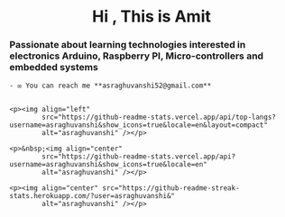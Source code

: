 <!DOCTYPE html>
<html lang="en">

<head>
    <meta charset="UTF-8">
    <meta http-equiv="X-UA-Compatible" content="IE=edge">
    <meta name="viewport" content="width=device-width, initial-scale=1.0">
</head>

<body>
    <h1 align="center">Hi , This is Amit</h1>
    <h3>Passionate about learning technologies interested in electronics Arduino, Raspberry PI, Micro-controllers and
        embedded systems </h3>

    - ✉️ You can reach me **asraghuvanshi52@gmail.com**


    <p><img align="left"
            src="https://github-readme-stats.vercel.app/api/top-langs?username=asraghuvanshi&show_icons=true&locale=en&layout=compact"
            alt="asraghuvanshi" /></p>

    <p>&nbsp;<img align="center"
            src="https://github-readme-stats.vercel.app/api?username=asraghuvanshi&show_icons=true&locale=en"
            alt="asraghuvanshi" /></p>

    <p><img align="center" src="https://github-readme-streak-stats.herokuapp.com/?user=asraghuvanshi&"
            alt="asraghuvanshi" /></p>
</body>

</html>
